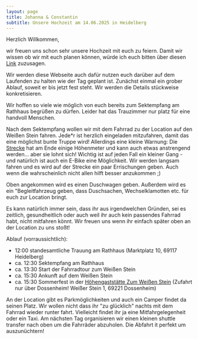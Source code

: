 ```yaml
---
layout: page
title: Johanna & Constantin
subtitle: Unsere Hochzeit am 14.06.2025 in Heidelberg
---
```


Herzlich Willkommen, 

wir freuen uns schon sehr unsere Hochzeit mit euch zu feiern. Damit wir wissen ob wir mit euch planen können, würde ich euch bitten über diesen [Link](https://forms.gle/R2b32HmZwD2HLx5F7) zuzusagen.

Wir werden diese Webseite auch dafür nutzen euch darüber auf dem Laufenden zu halten wie der Tag geplant ist. 
Zunächst einmal ein grober Ablauf, soweit er bis jetzt fest steht. Wir werden die Details stückweise konkretisieren. 

Wir hoffen so viele wie möglich von euch bereits zum Sektempfang am Rathhaus begrüßen zu dürfen. Leider hat das Trauzimmer nur platz für eine handvoll Menschen. 

Nach dem Sektempfang wollen wir mit dem Fahrrad zu der Location auf den Weißen Stein fahren. Jede*r ist herzlich eingeladen mitzufahren, damit das eine möglichst bunte Truppe wird! 
Allerdings eine kleine Warnung: Die [Strecke](https://constantinulrich.github.io/Fahrradstrecke) hat am Ende einige Höhenmeter und kann auch etwas anstrengend werden... aber sie lohnt sich!
Wichtig ist auf jeden Fall ein kleiner Gang - und natürlich ist auch ein E-Bike eine Möglichkeit.
Wir werden langsam fahren und es wird auf der Strecke ein paar Errischungen geben. Auch wenn die wahrscheinlich nicht allen hilft besser anzukommen ;)

Oben angekommen wird es einen Duschwagen geben. Außerdem wird es ein "Begleitfahrzeug geben, dass Duschsachen, Wechselklamotten etc. für euch zur Location bringt. 

Es kann natürlich immer sein, dass ihr aus irgendwelchen Gründen, sei es zeitlich, gesundheitlich oder auch weil ihr auch kein passendes Fahrrad habt, nicht mitfahren könnt. Wir freuen uns wenn ihr einfach später oben an der Location zu uns stoßt! 

Ablauf (vorraussichtlich):
- 12:00 standesamtliche Trauung am Rathhaus (Marktplatz 10, 69117 Heidelberg)
- ca. 12:30 Sektempfang am Rathhaus
- ca. 13:30 Start der Fahrradtour zum Weißen Stein
- ca. 15:30 Ankunft auf dem Weißen Stein
- ca. 15:30 Sommerfest in der [Höhengaststätte Zum Weißen Stein](https://weisserstein-dossenheim.de/) (Zufahrt nur über Dossenheim! Weißer Stein 1, 69221 Dossenheim)

An der Location gibt es Parkmöglichkeiten und auch ein Camper findet da seinen Platz. 
Wir wollen nicht dass ihr "zu glücklich" nachts mit dem Fahrrad wieder runter fahrt. Vielleicht findet ihr ja eine Mitfahrgelegenheit oder ein Taxi.
Am nächsten Tag organisieren wir einen kleinen shuttle transfer nach oben um die Fahrräder abzuholen. Die Abfahrt it perfekt um auszunüchtern! 
